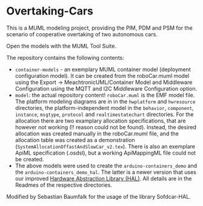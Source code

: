# Overtaking-Cars

This is a MUML modeling project, providing the PIM, PDM and PSM for the scenario of cooperative overtaking of two autonomous cars.

Open the models with the MUML Tool Suite.

The repository contains the following contents:
* ```container-models``` - an exemplary MUML container model (deployment configuration model). It can be created from the roboCar.muml model using the Export -> MeachtronicUML/Container Model and Middleware Configuration using the MQTT and I2C Middleware Configuration option.
* ```model```: the actual repository content! ```roboCar.muml``` is the EMF model file. The platform modeling diagrams are in in the ```hwplatform``` and ```hwresource``` directories, the platform-independent model in the ```behavior```, ```component```, ```instance```, ```msgtype```, ```protocol``` and ```realtimestatechart``` directories. For the allocation there are two examplary allocation specifications, that are however not working (!! reason could not be found). Instead, the desired allocation was created manually in the roboCar.muml file, and the allocation table was created as a demonstration (```SystemAllocationOffastAndSlowCar_v2.tex```). There is also an exemplare ApiML specification (.osdsl), but a working ApiMappingML file could not be created.
* The above models were used to create the ```arduino-containers_demo``` and the ```arduino-containers_demo_hal```. The latter is a newer version that uses our improved [Hardware Abstraction Library (HAL)](https://github.com/SQA-Robo-Lab/Sofdcar-HAL). All details are in the Readmes of the respective directories.


Modified by Sebastian Baumfalk for the usage of the library Sofdcar-HAL.